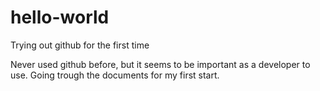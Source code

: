 # hello-world
Trying out github for the first time

Never used github before, but it seems to be important as a developer to use. Going trough the documents for my first start. 
